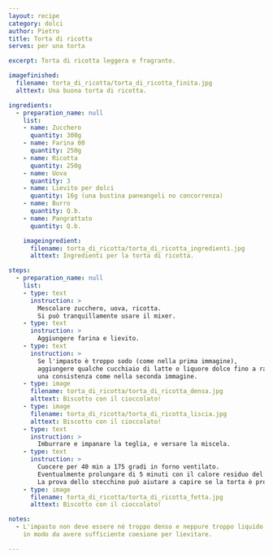 ```yaml
---
layout: recipe
category: dolci
author: Pietro
title: Torta di ricotta
serves: per una torta

excerpt: Torta di ricotta leggera e fragrante.

imagefinished:
  filename: torta_di_ricotta/torta_di_ricotta_finita.jpg
  alttext: Una buona torta di ricotta.

ingredients:
  - preparation_name: null
    list:
    - name: Zucchero
      quantity: 300g
    - name: Farina 00
      quantity: 250g
    - name: Ricotta
      quantity: 250g
    - name: Uova
      quantity: 3
    - name: Lievito per dolci
      quantity: 16g (una bustina paneangeli no concorrenza)
    - name: Burro
      quantity: Q.b.
    - name: Pangrattato
      quantity: Q.b.

    imageingredient:
      filename: torta_di_ricotta/torta_di_ricotta_ingredienti.jpg
      alttext: Ingredienti per la torta di ricotta.

steps:
  - preparation_name: null
    list:
    - type: text
      instruction: >
        Mescolare zucchero, uova, ricotta.
        Si può tranquillamente usare il mixer.
    - type: text
      instruction: >
        Aggiungere farina e lievito.
    - type: text
      instruction: >
        Se l'impasto è troppo sodo (come nella prima immagine),
        aggiungere qualche cucchiaio di latte o liquore dolce fino a raggiungere
        una consistenza come nella seconda immagine.
    - type: image
      filename: torta_di_ricotta/torta_di_ricotta_densa.jpg
      alttext: Biscotto con il cioccolato!
    - type: image
      filename: torta_di_ricotta/torta_di_ricotta_liscia.jpg
      alttext: Biscotto con il cioccolato!
    - type: text
      instruction: >
        Imburrare e impanare la teglia, e versare la miscela.
    - type: text
      instruction: >
        Cuocere per 40 min a 175 gradi in forno ventilato.
        Eventualmente prolungare di 5 minuti con il calore residuo del forno.
        La prova dello stecchino può aiutare a capire se la torta è pronta.
    - type: image
      filename: torta_di_ricotta/torta_di_ricotta_fetta.jpg
      alttext: Biscotto con il cioccolato!

notes:
  - L'impasto non deve essere né troppo denso e neppure troppo liquido,
    in modo da avere sufficiente coesione per lievitare.

---
```

